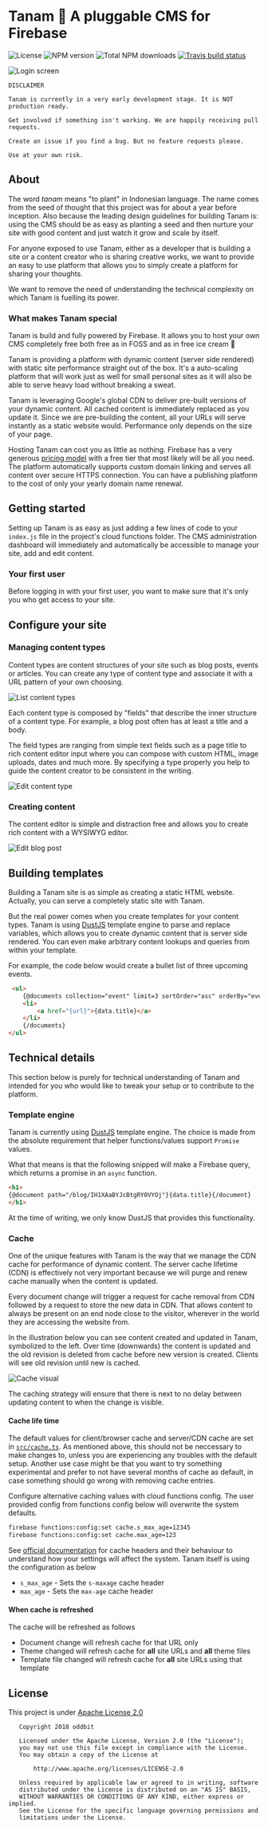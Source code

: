 # Tanam 🌱 A pluggable CMS for Firebase
![License](https://img.shields.io/npm/l/tanam.svg)
![NPM version](https://img.shields.io/npm/v/tanam.svg)
![Total NPM downloads](https://img.shields.io/npm/dt/tanam.svg)
[![Travis build status](https://img.shields.io/travis/oddbit/tanam.svg)](https://travis-ci.org/oddbit/nexudus-js)

![Login screen](/doc/images/login.png)


```
DISCLAIMER

Tanam is currently in a very early development stage. It is NOT production ready.

Get involved if something isn't working. We are happily receiving pull requests.

Create an issue if you find a bug. But no feature requests please.

Use at your own risk.
```


## About
The word *tanam* means "to plant" in Indonesian language. The name comes from the seed of thought that
this project was for about a year before inception. Also because the leading design guidelines for
building Tanam is: using the CMS should be as easy as planting a seed and then nurture your site
with good content and just watch it grow and scale by itself.

For anyone exposed to use Tanam, either as a developer that is building a site or a content creator who is sharing creative works,
we want to provide an easy to use platform that allows you to simply create a platform for sharing your thoughts.

We want to remove the need of understanding the technical complexity on which Tanam is fuelling its power.

### What makes Tanam special
Tanam is build and fully powered by Firebase. It allows you to host your own CMS completely free
both free as in FOSS and as in free ice cream 🍦

Tanam is providing a platform with dynamic content (server side rendered) with static site performance
straight out of the box. It's a auto-scaling platform that will work just as well for small personal
sites as it will also be able to serve heavy load without breaking a sweat.

Tanam is leveraging Google's global CDN to deliver pre-built versions of your dynamic content.
All cached content is immediately replaced as you update it. Since we are pre-building
the content, all your URLs will serve instantly as a static website would. Performance only depends
on the size of your page.

Hosting Tanam can cost you as little as nothing. Firebase has a very generous
[pricing model](https://firebase.google.com/pricing/) with
a free tier that most likely will be all you need. The platform automatically supports custom
domain linking and serves all content over secure HTTPS connection. You can have a publishing
platform to the cost of only your yearly domain name renewal.

## Getting started
Setting up Tanam is as easy as just adding a few lines of code to your `index.js` file in the
project's cloud functions folder.
The CMS administration dashboard will immediately and automatically be accessible to manage your
site, add and edit content.

### Your first user
Before logging in with your first user, you want to make sure that it's only you who get access to your site.

## Configure your site

### Managing content types
Content types are content structures of your site such as blog posts, events or articles.
You can create any type of content type and associate it with a URL pattern of your own choosing.

![List content types](/doc/images/content-types-list.png)

Each content type is composed by "fields" that describe the inner structure of a content type.
For example, a blog post often has at least a title and a body.

The field types are ranging from simple text fields such as a page title to rich content editor input
where you can compose with custom HTML, image uploads, dates and much more. By specifying a type
properly you help to guide the content creator to be consistent in the writing.

![Edit content type](/doc/images/content-types-edit.png)

### Creating content
The content editor is simple and distraction free and allows you to create rich content with a WYSIWYG
editor.

![Edit blog post](/doc/images/blog-edit.png)

## Building templates
Building a Tanam site is as simple as creating a static HTML website. Actually, you can serve a
completely static site with Tanam.

But the real power comes when you create templates for your content types. Tanam is using
[DustJS](https://github.com/linkedin/dustjs) template engine to parse and replace variables,
which allows you to create dynamic content that is server side rendered. You can even make
arbitrary content lookups and queries from within your template.

For example, the code below would create a bullet list of three upcoming events.

```html
 <ul>
    {@documents collection="event" limit=3 sortOrder="asc" orderBy="eventData"}
    <li>
        <a href="{url}">{data.title}</a>
    </li>
    {/documents}
</ul>
```

## Technical details
This section below is purely for technical understanding of Tanam and intended for you who
would like to tweak your setup or to contribute to the platform.

### Template engine
Tanam is currently using [DustJS](https://github.com/linkedin/dustjs) template engine.
The choice is made from the absolute requirement that helper functions/values support `Promise` values.

What that means is that the following snipped will make a Firebase query, which returns a promise
in an `async` function.

```html
<h1>
{@document path="/blog/IH1XAaBYJcBtgRY0VYOj"}{data.title}{/document}
</h1>
```

At the time of writing, we only know DustJS that provides this functionality.

### Cache
One of the unique features with Tanam is the way that we manage the CDN cache for performance
of dynamic content. The server cache lifetime (CDN) is effectively not very important because
we will purge and renew cache manually when the content is updated.

Every document change will trigger a request for cache removal from CDN followed by a request
to store the new data in CDN. That allows content to always be present on an end node close
to the visitor, wherever in the world they are accessing the website from.

In the illustration below you can see content created and updated in Tanam, symbolized to the
left. Over time (downwards) the content is updated and the old revision is deleted from cache
before new version is created. Clients will see old revision until new is cached.

![Cache visual](/doc/images/cache-visual.png)

The caching strategy will ensure that there is next to no delay between updating content to
when the change is visible.

#### Cache life time
The default values for client/browser cache and server/CDN cache are set in
[`src/cache.ts`](src/cache.ts). As mentioned above, this should not be neccessary to make
changes to, unless you are experiencing any troubles with the default setup. Another use case
might be that you want to try something experimental and prefer to not have several months of
cache as default, in case something should go wrong with removing cache entries.

Configure alternative caching values with cloud functions config. The user provided config
from functions config below will overwrite the system defaults.

```bash
firebase functions:config:set cache.s_max_age=12345
firebase functions:config:set cache.max_age=123
```

See [official documentation](https://developer.mozilla.org/en-US/docs/Web/HTTP/Headers/Cache-Control)
for cache headers and their behaviour to understand how your settings will affect the system.
Tanam itself is using the configuration as below

 * `s_max_age` - Sets the `s-maxage` cache header
 * `max_age` - Sets the `max-age` cache header


#### When cache is refreshed
The cache will be refreshed as follows

 * Document change will refresh cache for that URL only
 * Theme changed will refresh cache for **all** site URLs and **all** theme files
 * Template file changed will refresh cache for **all** site URLs using that template

## License
This project is under [Apache License 2.0](LICENSE)

```
   Copyright 2018 oddbit

   Licensed under the Apache License, Version 2.0 (the "License");
   you may not use this file except in compliance with the License.
   You may obtain a copy of the License at

       http://www.apache.org/licenses/LICENSE-2.0

   Unless required by applicable law or agreed to in writing, software
   distributed under the License is distributed on an "AS IS" BASIS,
   WITHOUT WARRANTIES OR CONDITIONS OF ANY KIND, either express or implied.
   See the License for the specific language governing permissions and
   limitations under the License.
```
